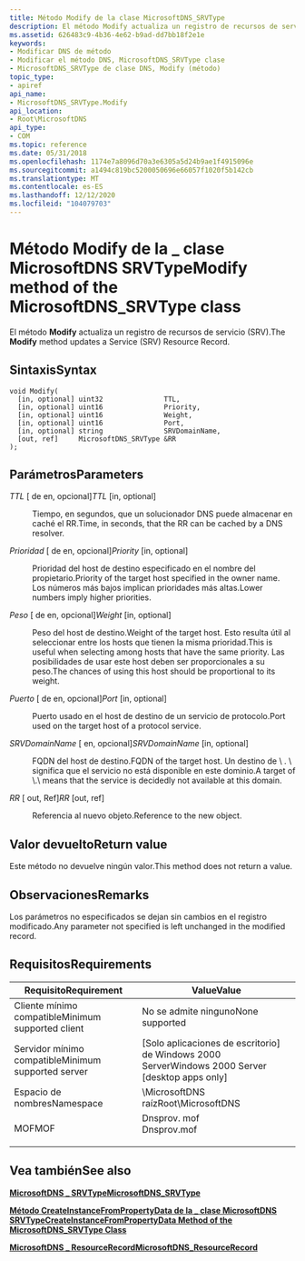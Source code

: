 ```yaml
---
title: Método Modify de la clase MicrosoftDNS_SRVType
description: El método Modify actualiza un registro de recursos de servicio (SRV).
ms.assetid: 626483c9-4b36-4e62-b9ad-dd7bb18f2e1e
keywords:
- Modificar DNS de método
- Modificar el método DNS, MicrosoftDNS_SRVType clase
- MicrosoftDNS_SRVType de clase DNS, Modify (método)
topic_type:
- apiref
api_name:
- MicrosoftDNS_SRVType.Modify
api_location:
- Root\MicrosoftDNS
api_type:
- COM
ms.topic: reference
ms.date: 05/31/2018
ms.openlocfilehash: 1174e7a8096d70a3e6305a5d24b9ae1f4915096e
ms.sourcegitcommit: a1494c819bc5200050696e66057f1020f5b142cb
ms.translationtype: MT
ms.contentlocale: es-ES
ms.lasthandoff: 12/12/2020
ms.locfileid: "104079703"
---
```

# <a name="modify-method-of-the-microsoftdns_srvtype-class"></a><span data-ttu-id="432d7-106">Método Modify de la \_ clase MicrosoftDNS SRVType</span><span class="sxs-lookup"><span data-stu-id="432d7-106">Modify method of the MicrosoftDNS\_SRVType class</span></span>

<span data-ttu-id="432d7-107">El método **Modify** actualiza un registro de recursos de servicio (SRV).</span><span class="sxs-lookup"><span data-stu-id="432d7-107">The **Modify** method updates a Service (SRV) Resource Record.</span></span>

## <a name="syntax"></a><span data-ttu-id="432d7-108">Sintaxis</span><span class="sxs-lookup"><span data-stu-id="432d7-108">Syntax</span></span>


```mof
void Modify(
  [in, optional] uint32               TTL,
  [in, optional] uint16               Priority,
  [in, optional] uint16               Weight,
  [in, optional] uint16               Port,
  [in, optional] string               SRVDomainName,
  [out, ref]     MicrosoftDNS_SRVType &RR
);
```



## <a name="parameters"></a><span data-ttu-id="432d7-109">Parámetros</span><span class="sxs-lookup"><span data-stu-id="432d7-109">Parameters</span></span>

<dl> <dt>

<span data-ttu-id="432d7-110">*TTL* \[ de en, opcional\]</span><span class="sxs-lookup"><span data-stu-id="432d7-110">*TTL* \[in, optional\]</span></span>
</dt> <dd>

<span data-ttu-id="432d7-111">Tiempo, en segundos, que un solucionador DNS puede almacenar en caché el RR.</span><span class="sxs-lookup"><span data-stu-id="432d7-111">Time, in seconds, that the RR can be cached by a DNS resolver.</span></span>

</dd> <dt>

<span data-ttu-id="432d7-112">*Prioridad* \[ de en, opcional\]</span><span class="sxs-lookup"><span data-stu-id="432d7-112">*Priority* \[in, optional\]</span></span>
</dt> <dd>

<span data-ttu-id="432d7-113">Prioridad del host de destino especificado en el nombre del propietario.</span><span class="sxs-lookup"><span data-stu-id="432d7-113">Priority of the target host specified in the owner name.</span></span> <span data-ttu-id="432d7-114">Los números más bajos implican prioridades más altas.</span><span class="sxs-lookup"><span data-stu-id="432d7-114">Lower numbers imply higher priorities.</span></span>

</dd> <dt>

<span data-ttu-id="432d7-115">*Peso* \[ de en, opcional\]</span><span class="sxs-lookup"><span data-stu-id="432d7-115">*Weight* \[in, optional\]</span></span>
</dt> <dd>

<span data-ttu-id="432d7-116">Peso del host de destino.</span><span class="sxs-lookup"><span data-stu-id="432d7-116">Weight of the target host.</span></span> <span data-ttu-id="432d7-117">Esto resulta útil al seleccionar entre los hosts que tienen la misma prioridad.</span><span class="sxs-lookup"><span data-stu-id="432d7-117">This is useful when selecting among hosts that have the same priority.</span></span> <span data-ttu-id="432d7-118">Las posibilidades de usar este host deben ser proporcionales a su peso.</span><span class="sxs-lookup"><span data-stu-id="432d7-118">The chances of using this host should be proportional to its weight.</span></span>

</dd> <dt>

<span data-ttu-id="432d7-119">*Puerto* \[ de en, opcional\]</span><span class="sxs-lookup"><span data-stu-id="432d7-119">*Port* \[in, optional\]</span></span>
</dt> <dd>

<span data-ttu-id="432d7-120">Puerto usado en el host de destino de un servicio de protocolo.</span><span class="sxs-lookup"><span data-stu-id="432d7-120">Port used on the target host of a protocol service.</span></span>

</dd> <dt>

<span data-ttu-id="432d7-121">*SRVDomainName* \[ en, opcional\]</span><span class="sxs-lookup"><span data-stu-id="432d7-121">*SRVDomainName* \[in, optional\]</span></span>
</dt> <dd>

<span data-ttu-id="432d7-122">FQDN del host de destino.</span><span class="sxs-lookup"><span data-stu-id="432d7-122">FQDN of the target host.</span></span> <span data-ttu-id="432d7-123">Un destino de \\ . \\ significa que el servicio no está disponible en este dominio.</span><span class="sxs-lookup"><span data-stu-id="432d7-123">A target of \\.\\ means that the service is decidedly not available at this domain.</span></span>

</dd> <dt>

<span data-ttu-id="432d7-124">*RR* \[ out, Ref\]</span><span class="sxs-lookup"><span data-stu-id="432d7-124">*RR* \[out, ref\]</span></span>
</dt> <dd>

<span data-ttu-id="432d7-125">Referencia al nuevo objeto.</span><span class="sxs-lookup"><span data-stu-id="432d7-125">Reference to the new object.</span></span>

</dd> </dl>

## <a name="return-value"></a><span data-ttu-id="432d7-126">Valor devuelto</span><span class="sxs-lookup"><span data-stu-id="432d7-126">Return value</span></span>

<span data-ttu-id="432d7-127">Este método no devuelve ningún valor.</span><span class="sxs-lookup"><span data-stu-id="432d7-127">This method does not return a value.</span></span>

## <a name="remarks"></a><span data-ttu-id="432d7-128">Observaciones</span><span class="sxs-lookup"><span data-stu-id="432d7-128">Remarks</span></span>

<span data-ttu-id="432d7-129">Los parámetros no especificados se dejan sin cambios en el registro modificado.</span><span class="sxs-lookup"><span data-stu-id="432d7-129">Any parameter not specified is left unchanged in the modified record.</span></span>

## <a name="requirements"></a><span data-ttu-id="432d7-130">Requisitos</span><span class="sxs-lookup"><span data-stu-id="432d7-130">Requirements</span></span>



| <span data-ttu-id="432d7-131">Requisito</span><span class="sxs-lookup"><span data-stu-id="432d7-131">Requirement</span></span> | <span data-ttu-id="432d7-132">Value</span><span class="sxs-lookup"><span data-stu-id="432d7-132">Value</span></span> |
|-------------------------------------|----------------------------------------------------------------------------------------|
| <span data-ttu-id="432d7-133">Cliente mínimo compatible</span><span class="sxs-lookup"><span data-stu-id="432d7-133">Minimum supported client</span></span><br/> | <span data-ttu-id="432d7-134">No se admite ninguno</span><span class="sxs-lookup"><span data-stu-id="432d7-134">None supported</span></span><br/>                                                              |
| <span data-ttu-id="432d7-135">Servidor mínimo compatible</span><span class="sxs-lookup"><span data-stu-id="432d7-135">Minimum supported server</span></span><br/> | <span data-ttu-id="432d7-136">\[Solo aplicaciones de escritorio\] de Windows 2000 Server</span><span class="sxs-lookup"><span data-stu-id="432d7-136">Windows 2000 Server \[desktop apps only\]</span></span><br/>                                   |
| <span data-ttu-id="432d7-137">Espacio de nombres</span><span class="sxs-lookup"><span data-stu-id="432d7-137">Namespace</span></span><br/>                | <span data-ttu-id="432d7-138">\\MicrosoftDNS raíz</span><span class="sxs-lookup"><span data-stu-id="432d7-138">Root\\MicrosoftDNS</span></span><br/>                                                          |
| <span data-ttu-id="432d7-139">MOF</span><span class="sxs-lookup"><span data-stu-id="432d7-139">MOF</span></span><br/>                      | <dl> <span data-ttu-id="432d7-140"><dt>Dnsprov. mof</dt></span><span class="sxs-lookup"><span data-stu-id="432d7-140"><dt>Dnsprov.mof</dt></span></span> </dl> |



## <a name="see-also"></a><span data-ttu-id="432d7-141">Vea también</span><span class="sxs-lookup"><span data-stu-id="432d7-141">See also</span></span>

<dl> <dt>

[<span data-ttu-id="432d7-142">**MicrosoftDNS \_ SRVType**</span><span class="sxs-lookup"><span data-stu-id="432d7-142">**MicrosoftDNS\_SRVType**</span></span>](microsoftdns-srvtype.md)
</dt> <dt>

[<span data-ttu-id="432d7-143">**Método CreateInstanceFromPropertyData de la \_ clase MicrosoftDNS SRVType**</span><span class="sxs-lookup"><span data-stu-id="432d7-143">**CreateInstanceFromPropertyData Method of the MicrosoftDNS\_SRVType Class**</span></span>](microsoftdns-srvtype-createinstancefrompropertydata.md)
</dt> <dt>

[<span data-ttu-id="432d7-144">**MicrosoftDNS \_ ResourceRecord**</span><span class="sxs-lookup"><span data-stu-id="432d7-144">**MicrosoftDNS\_ResourceRecord**</span></span>](microsoftdns-resourcerecord.md)
</dt> </dl>

 

 





